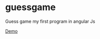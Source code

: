 guessgame
=========

Guess game my first program in angular Js 


<a href="http://output.jsbin.com/tusuyel" target="_blank">Demo</a>
